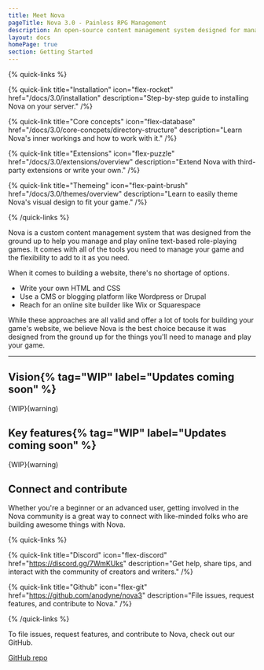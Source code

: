 ```yaml
---
title: Meet Nova
pageTitle: Nova 3.0 - Painless RPG Management
description: An open-source content management system designed for managing and playing online text-based role-playing games.
layout: docs
homePage: true
section: Getting Started
---
```


{% quick-links %}

{% quick-link title="Installation" icon="flex-rocket" href="/docs/3.0/installation" description="Step-by-step guide to installing Nova on your server." /%}

{% quick-link title="Core concepts" icon="flex-database" href="/docs/3.0/core-concpets/directory-structure" description="Learn Nova's inner workings and how to work with it." /%}

{% quick-link title="Extensions" icon="flex-puzzle" href="/docs/3.0/extensions/overview" description="Extend Nova with third-party extensions or write your own." /%}

{% quick-link title="Themeing" icon="flex-paint-brush" href="/docs/3.0/themes/overview" description="Learn to easily theme Nova's visual design to fit your game." /%}

{% /quick-links %}

Nova is a custom content management system that was designed from the ground up to help you manage and play online text-based role-playing games. It comes with all of the tools you need to manage your game and the flexibility to add to it as you need.

When it comes to building a website, there's no shortage of options.

- Write your own HTML and CSS
- Use a CMS or blogging platform like Wordpress or Drupal
- Reach for an online site builder like Wix or Squarespace

While these approaches are all valid and offer a lot of tools for building your game's website, we believe Nova is the best choice because it was designed from the ground up for the things you'll need to manage and play your game.

---

## Vision{% tag="WIP" label="Updates coming soon" %}

{WIP}(warning)

## Key features{% tag="WIP" label="Updates coming soon" %}

{WIP}(warning)

## Connect and contribute

Whether you're a beginner or an advanced user, getting involved in the Nova community is a great way to connect with like-minded folks who are building awesome things with Nova.

{% quick-links %}

{% quick-link title="Discord" icon="flex-discord" href="https://discord.gg/7WmKUks" description="Get help, share tips, and interact with the community of creators and writers." /%}

{% quick-link title="Github" icon="flex-git" href="https://github.com/anodyne/nova3" description="File issues, request features, and contribute to Nova." /%}

{% /quick-links %}

To file issues, request features, and contribute to Nova, check out our GitHub.

[GitHub repo](https://github.com/anodyne/nova)

